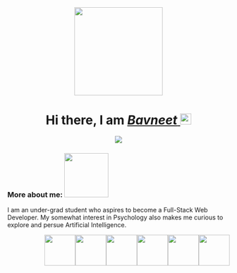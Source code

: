 <div align="center">
<img src="http://clipart-library.com/images/8iAb8ykbT.gif" width="200"> <h1>Hi there, I am <a href="https://hemant.codes"> <em>Bavneet</em> </a> <img src="https://media.giphy.com/media/hvRJCLFzcasrR4ia7z/giphy.gif" width="25px"></h1>
   <img src="https://pronoun.cyou/x/y?subject=She&object=Her&height=20">
</div>

###  More about me: <img src="https://i.pinimg.com/originals/81/04/62/810462fed98249d960fb866decca6a42.gif" width="100">
I am an under-grad student who aspires to become a Full-Stack Web Developer. My somewhat interest in Psychology also makes me curious to explore and persue Artificial Intelligence.  

<p align="right">
  <img src="https://media3.giphy.com/media/ln7z2eWriiQAllfVcn/200w.webp" width="70"><img src="https://i.giphy.com/media/LMt9638dO8dftAjtco/200.webp" width="70"><img src="https://i.giphy.com/media/eNAsjO55tPbgaor7ma/200w.webp" width="70"><img src="https://i.giphy.com/media/VgGthkhUvGgOit7Y9i/200.webp" width="70"><img src="https://i.giphy.com/media/KzJkzjggfGN5Py6nkT/200.webp" width="70"><img src="https://i.giphy.com/media/IdyAQJVN2kVPNUrojM/200.webp" width="70"><br>
</p>


